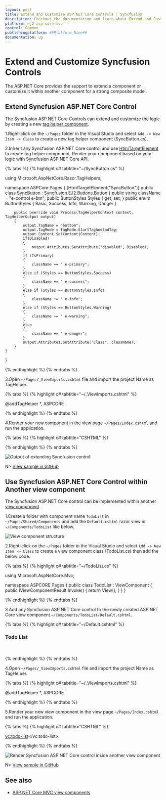 ```yaml
---
layout: post
title: Extend and Customize ASP.NET Core Controls | Syncfusion
description: Checkout the documentation and learn about Extend and Customize Syncfusion ##Platform_Name## Controls.
platform: ej2-asp-core-mvc
control: Common
publishingplatform: ##Platform_Name##
documentation: ug
---
```


# Extend and Customize Syncfusion Controls

The ASP.NET Core provides the support to extend a component or customize it within another component for a strong composite model.

## Extend Syncfusion ASP.NET Core Control

The Syncfusion ASP.NET Core Controls can extend and customize the logic by creating a new [tag helper component](https://docs.microsoft.com/en-us/aspnet/core/mvc/views/tag-helpers/th-components?view=aspnetcore-6.0).

1.Right-click on the `~/Pages` folder in the Visual Studio and select `Add -> New Item -> Class` to create a new tag helper component (SyncButton.cs).

2.Inherit any Syncfusion ASP.NET Core control and use [HtmlTargetElement](https://docs.microsoft.com/en-us/aspnet/core/mvc/views/tag-helpers/th-components?view=aspnetcore-6.0#create-a-component) to create tag helper component. Render your component based on your logic with Syncfusion ASP.NET Core API.

{% tabs %}
{% highlight c# tabtitle="~/SyncButton.cs" %}

using Microsoft.AspNetCore.Razor.TagHelpers;

namespace ASPCore.Pages
{
    [HtmlTargetElement("SyncButton")]
    public class SyncButton : Syncfusion.EJ2.Buttons.Button
    {
        public string className = "e-control e-btn";
        public ButtonStyles Styles { get; set; }
        public enum ButtonStyles
        {
            Basic,
            Success,
            Info,
            Warning,
            Danger
        }

        public override void Process(TagHelperContext context, TagHelperOutput output)
        {
            output.TagName = "button";
            output.TagMode = TagMode.StartTagAndEndTag;
            output.Content.SetContent(Content);
            if(Disabled)
            {
                output.Attributes.SetAttribute("disabled", Disabled);
            }
            if (IsPrimary)
            {
                className += " e-primary";
            }
            else if (Styles == ButtonStyles.Success)
            {
                className += " e-success";
            }
            else if (Styles == ButtonStyles.Info)
            {
                className += " e-info";
            }
            else if (Styles == ButtonStyles.Warning)
            {
                className += " e-warning";
            }
            else
            {
                className += " e-danger";
            }
            output.Attributes.SetAttribute("Class", className);
        }
    }
}

{% endhighlight %}
{% endtabs %}

3.Open `~/Pages/_ViewImports.cshtml` file and import the project Name as TagHelper.

{% tabs %}
{% highlight c# tabtitle="~/_ViewImports.cshtml" %}

@addTagHelper *, ASPCORE

{% endhighlight %}
{% endtabs %}

4.Render your new component in the view page `~/Pages/Index.cshtml` and run the application.

{% tabs %}
{% highlight c# tabtitle="CSHTML" %}

<SyncButton Content="Primary" IsPrimary="true" Disabled="true"></SyncButton>
<SyncButton Content="Success" Styles="@ASPCore.Pages.SyncButton.ButtonStyles.Success"></SyncButton>
<SyncButton Content="Info" Styles="@ASPCore.Pages.SyncButton.ButtonStyles.Info"></SyncButton>
<SyncButton Content="Warning" Styles="@ASPCore.Pages.SyncButton.ButtonStyles.Warning"></SyncButton>
<SyncButton Content="Danger" Styles="@ASPCore.Pages.SyncButton.ButtonStyles.Danger"></SyncButton>

{% endhighlight %}
{% endtabs %}

![Output of extending Syncfusion control](images/extend-sync-component.png)

N> [View sample in GitHub](https://github.com/SyncfusionExamples/asp-net-core-extend-control)

## Use Syncfusion ASP.NET Core Control within Another view component

The Syncfusion ASP.NET Core control can be implemented within another [view component](https://docs.microsoft.com/en-us/aspnet/core/mvc/views/view-components?view=aspnetcore-6.0#view-components).

1.Create a folder with component name `TodoList` in `~/Pages/Shared/Components` and add the `Default.cshtml` razor view in `~/Components/TodoList` like below.

![View component structure](images/view-component.png)

2.Right-click on the `~/Pages` folder in the Visual Studio and select `Add -> New Item -> Class` to create a view component class (TodoList.cs) then add the below code.

{% tabs %}
{% highlight c# tabtitle="~/TodoList.cs" %}

using Microsoft.AspNetCore.Mvc;

namespace ASPCORE.Pages
{
    public class TodoList : ViewComponent
    {
        public IViewComponentResult Invoke()
        {
            return View();
        }
    }
}

{% endhighlight %}
{% endtabs %}

3.Add any Syncfusion ASP.NET Core control to the newly created ASP.NET Core view component `~/Components/TodoList/Default.cshtml`.

{% tabs %}
{% highlight c# tabtitle="~/Default.cshtml" %}

<h3>Todo List</h3>

<div class="form-group">
    <ejs-textbox id="text" placeholder="Add new item" change="onchange" width="20%"></ejs-textbox>
    <ejs-button id="add" content="Add"></ejs-button>
</div>

<ejs-listview id="list" width="40%">
    <e-listview-fieldsettings text="text"></e-listview-fieldsettings>
</ejs-listview>

<script>
    var data;
    var flag = true;
    function onchange(e) {
        data = {
            text: e.value,
            id: (Math.random() * 1000).toFixed(0).toString(),
        }
    }
    document.getElementById("add").addEventListener("click", function (e) {
        var listviewInstance = document.getElementById("list").ej2_instances[0];
        if (data.text != "") {
          listviewInstance.addItem([data]);
          document.getElementById("text").value = ""
          if (flag)
          {
            listviewInstance.element.style.display = "block";
            flag = false;
           }
        }
    });

</script>

<style>
    #list {
        display: none;
    }
    .form-group {
        padding-bottom: 20px;
    }
</style>

{% endhighlight %}
{% endtabs %}

4.Open `~/Pages/_ViewImports.cshtml` file and import the project Name as TagHelper.

{% tabs %}
{% highlight c# tabtitle="~/_ViewImports.cshtml" %}

@addTagHelper *, ASPCORE

{% endhighlight %}
{% endtabs %}

5.Render your new view component in the view page `~/Pages/Index.cshtml` and run the application.

{% tabs %}
{% highlight c# tabtitle="CSHTML" %}

<vc:todo-list></vc:todo-list>

{% endhighlight %}
{% endtabs %}

![Render Syncfusion ASP.NET Core control inside another view component](images/todolist.gif)

N> [View sample in GitHub](https://github.com/SyncfusionExamples/asp-net-core-view-component)

## See also

* [ASP.NET Core MVC view components](https://docs.microsoft.com/en-us/aspnet/core/mvc/views/view-components?view=aspnetcore-6.0) 